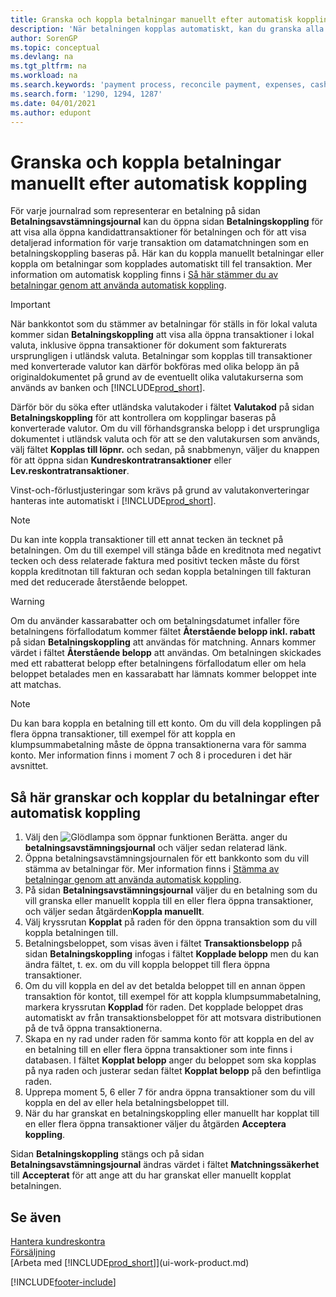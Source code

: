 ```yaml
---
title: Granska och koppla betalningar manuellt efter automatisk koppling
description: 'När betalningen kopplas automatiskt, kan du granska alla poster för en betalning och manuellt återställa dem som använts felaktigt.'
author: SorenGP
ms.topic: conceptual
ms.devlang: na
ms.tgt_pltfrm: na
ms.workload: na
ms.search.keywords: 'payment process, reconcile payment, expenses, cash receipts'
ms.search.form: '1290, 1294, 1287'
ms.date: 04/01/2021
ms.author: edupont
---
```

# <a name="review-and-apply-payments-manually-after-automatic-application"></a>Granska och koppla betalningar manuellt efter automatisk koppling
För varje journalrad som representerar en betalning på sidan **Betalningsavstämningsjournal** kan du öppna sidan **Betalningskoppling** för att visa alla öppna kandidattransaktioner för betalningen och för att visa detaljerad information för varje transaktion om datamatchningen som en betalningskoppling baseras på. Här kan du koppla manuellt betalningar eller koppla om betalningar som kopplades automatiskt till fel transaktion. Mer information om automatisk koppling finns i [Så här stämmer du av betalningar genom att använda automatisk koppling](receivables-how-reconcile-payments-auto-application.md).

> [!IMPORTANT]  
>   När bankkontot som du stämmer av betalningar för ställs in för lokal valuta kommer sidan **Betalningskoppling** att visa alla öppna transaktioner i lokal valuta, inklusive öppna transaktioner för dokument som fakturerats ursprungligen i utländsk valuta. Betalningar som kopplas till transaktioner med konverterade valutor kan därför bokföras med olika belopp än på originaldokumentet på grund av de eventuellt olika valutakurserna som används av banken och [!INCLUDE[prod_short](includes/prod_short.md)].

Därför bör du söka efter utländska valutakoder i fältet **Valutakod** på sidan **Betalningskoppling** för att kontrollera om kopplingar baseras på konverterade valutor. Om du vill förhandsgranska belopp i det ursprungliga dokumentet i utländsk valuta och för att se den valutakursen som används, välj fältet **Kopplas till löpnr.** och sedan, på snabbmenyn, väljer du knappen för att öppna sidan **Kundreskontratransaktioner** eller **Lev.reskontratransaktioner**.

Vinst-och-förlustjusteringar som krävs på grund av valutakonverteringar hanteras inte automatiskt i [!INCLUDE[prod_short](includes/prod_short.md)].

> [!NOTE]  
>   Du kan inte koppla transaktioner till ett annat tecken än tecknet på betalningen. Om du till exempel vill stänga både en kreditnota med negativt tecken och dess relaterade faktura med positivt tecken måste du först koppla kreditnotan till fakturan och sedan koppla betalningen till fakturan med det reducerade återstående beloppet.

> [!WARNING]  
>   Om du använder kassarabatter och om betalningsdatumet infaller före betalningens förfallodatum kommer fältet **Återstående belopp inkl. rabatt** på sidan **Betalningskoppling** att användas för matchning. Annars kommer värdet i fältet **Återstående belopp** att användas. Om betalningen skickades med ett rabatterat belopp efter betalningens förfallodatum eller om hela beloppet betalades men en kassarabatt har lämnats kommer beloppet inte att matchas.

> [!NOTE]  
>   Du kan bara koppla en betalning till ett konto. Om du vill dela kopplingen på flera öppna transaktioner, till exempel för att koppla en klumpsummabetalning måste de öppna transaktionerna vara för samma konto. Mer information finns i moment 7 och 8 i proceduren i det här avsnittet.

## <a name="to-review-or-apply-payments-after-automatic-application"></a>Så här granskar och kopplar du betalningar efter automatisk koppling
1. Välj den ![Glödlampa som öppnar funktionen Berätta.](media/ui-search/search_small.png "Berätta för mig vad du vill göra") anger du **betalningsavstämningsjournal** och väljer sedan relaterad länk.
2. Öppna betalningsavstämningsjournalen för ett bankkonto som du vill stämma av betalningar för. Mer information finns i [Stämma av betalningar genom att använda automatisk koppling](receivables-how-reconcile-payments-auto-application.md).
3. På sidan **Betalningsavstämningsjournal** väljer du en betalning som du vill granska eller manuellt koppla till en eller flera öppna transaktioner, och väljer sedan åtgärden**Koppla manuellt**.
4. Välj kryssrutan **Kopplat** på raden för den öppna transaktion som du vill koppla betalningen till.
5. Betalningsbeloppet, som visas även i fältet **Transaktionsbelopp** på sidan **Betalningskoppling** infogas i fältet **Kopplade belopp** men du kan ändra fältet, t. ex. om du vill koppla beloppet till flera öppna transaktioner.
6. Om du vill koppla en del av det betalda beloppet till en annan öppen transaktion för kontot, till exempel för att koppla klumpsummabetalning, markera kryssrutan **Kopplad** för raden. Det kopplade beloppet dras automatiskt av från transaktionsbeloppet för att motsvara distributionen på de två öppna transaktionerna.
7. Skapa en ny rad under raden för samma konto för att koppla en del av en betalning till en eller flera öppna transaktioner som inte finns i databasen. I fältet **Kopplat belopp** anger du beloppet som ska kopplas på nya raden och justerar sedan fältet **Kopplat belopp** på den befintliga raden.
8. Upprepa moment 5, 6 eller 7 för andra öppna transaktioner som du vill koppla en del av eller hela betalningsbeloppet till.
9. När du har granskat en betalningskoppling eller manuellt har kopplat till en eller flera öppna transaktioner väljer du åtgärden **Acceptera koppling**.

Sidan **Betalningskoppling** stängs och på sidan **Betalningsavstämningsjournal** ändras värdet i fältet **Matchningssäkerhet** till **Accepterat** för att ange att du har granskat eller manuellt kopplat betalningen.

## <a name="see-also"></a>Se även
[Hantera kundreskontra](receivables-manage-receivables.md)  
[Försäljning](sales-manage-sales.md)  
[Arbeta med [!INCLUDE[prod_short](includes/prod_short.md)]](ui-work-product.md)


[!INCLUDE[footer-include](includes/footer-banner.md)]
